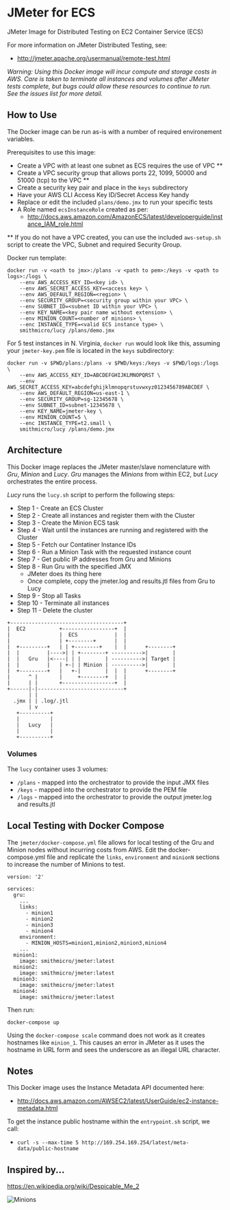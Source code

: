 # JMeter for ECS
JMeter Image for Distributed Testing on EC2 Container Service (ECS)

For more information on JMeter Distributed Testing, see:
* http://jmeter.apache.org/usermanual/remote-test.html

_Warning: Using this Docker image will incur compute and storage costs in AWS.  Care is taken to terminate all instances and volumes after JMeter tests complete, but bugs could allow these resources to continue to run.  See the issues list for more detail._

## How to Use
The Docker image can be run as-is with a number of required environement variables.

Prerequisites to use this image:
* Create a VPC with at least one subnet as ECS requires the use of VPC **
* Create a VPC security group that allows ports 22, 1099, 50000 and 51000 (tcp) to the VPC **
* Create a security key pair and place in the `keys` subdirectory
* Have your AWS CLI Access Key ID/Secret Access Key handy
* Replace or edit the included `plans/demo.jmx` to run your specific tests
* A Role named `ecsInstanceRole` created as per:
  * http://docs.aws.amazon.com/AmazonECS/latest/developerguide/instance_IAM_role.html

** If you do not have a VPC created, you can use the included `aws-setup.sh` script to create the VPC, Subnet and required Security Group.

Docker run template:
```
docker run -v <oath to jmx>:/plans -v <path to pem>:/keys -v <path to logs>:/logs \
    --env AWS_ACCESS_KEY_ID=<key id> \
    --env AWS_SECRET_ACCESS_KEY=<access key> \
    --env AWS_DEFAULT_REGION=<region> \
    --env SECURITY_GROUP=<security group within your VPC> \
    --env SUBNET_ID=<subnet ID within your VPC> \
    --env KEY_NAME=<key pair name without extension> \
    --env MINION_COUNT=<number of minions> \
    --enc INSTANCE_TYPE=<valid ECS instance type> \
    smithmicro/lucy /plans/demo.jmx
```
For 5 test instances in N. Virginia, `docker run` would look like this, assuming your `jmeter-key.pem` file is located in the `keys` subdirectory:
```
docker run -v $PWD/plans:/plans -v $PWD/keys:/keys -v $PWD/logs:/logs \
    --env AWS_ACCESS_KEY_ID=ABCDEFGHIJKLMNOPQRST \
    --env AWS_SECRET_ACCESS_KEY=abcdefghijklmnopqrstuvwxyz0123456789ABCDEF \
    --env AWS_DEFAULT_REGION=us-east-1 \
    --env SECURITY_GROUP=sg-12345678 \
    --env SUBNET_ID=subnet-12345678 \
    --env KEY_NAME=jmeter-key \
    --env MINION_COUNT=5 \
    --enc INSTANCE_TYPE=t2.small \
    smithmicro/lucy /plans/demo.jmx
```

## Architecture
This Docker image replaces the JMeter master/slave nomenclature with *Gru*, *Minion* and *Lucy*.  *Gru* manages the *Minions* from within EC2, but *Lucy* orchestrates the entire process.

*Lucy* runs the `lucy.sh` script to perform the following steps:
* Step 1 - Create an ECS Cluster
* Step 2 - Create all instances and register them with the Cluster
* Step 3 - Create the Minion ECS task
* Step 4 - Wait until the instances are running and registered with the Cluster
* Step 5 - Fetch our Contatiner Instance IDs
* Step 6 - Run a Minion Task with the requested instance count
* Step 7 - Get public IP addresses from Gru and Minions
* Step 8 - Run Gru with the specified JMX
  * JMeter does its thing here
  * Once complete, copy the jmeter.log and results.jtl files from Gru to Lucy
* Step 9 - Stop all Tasks
* Step 10 - Terminate all instances
* Step 11 - Delete the cluster

```
+-------------------------------------+
|  EC2           +-----------------+  |
|                |  ECS            |  |
|                | +--------+      |  |
|  +---------+   | | +--------+    |  |      +--------+
|  |         |---->| | +--------+ ---------->|        |
|  |   Gru   |<----| | |        | ---------->| Target |
|  |         |   | +-| | Minion | ---------->|        |
|  +---------+   |   +-|        |  |  |      +--------+
|      ^ |       |     +--------+  |  |
|      | |       +-----------------+  |
+------|-|----------------------------+
       | |
  .jmx | | .log/.jtl
       | v
   +----------+
   |          |
   |   Lucy   |
   |          |
   +----------+
```

### Volumes
The `lucy` container uses 3 volumes:
* `/plans` - mapped into the orchestrator to provide the input JMX files
* `/keys` - mapped into the orchestrator to provide the PEM file
* `/logs` - mapped into the orchestrator to provide the output jmeter.log and results.jtl

## Local Testing with Docker Compose
The `jmeter/docker-compose.yml` file allows for local testing of the Gru and Minion nodes without incurring costs from AWS.
Edit the docker-compose.yml file and replicate the `links`, `environment` and `minionN` sections to increase the number of Minions to test.
```
version: '2'

services:
  gru:
    ...
    links: 
      - minion1
      - minion2
      - minion3
      - minion4
    environment: 
      - MINION_HOSTS=minion1,minion2,minion3,minion4
    ...
  minion1:
    image: smithmicro/jmeter:latest
  minion2:
    image: smithmicro/jmeter:latest
  minion3:
    image: smithmicro/jmeter:latest
  minion4:
    image: smithmicro/jmeter:latest

```
Then run:
```
docker-compose up
```
Using the `docker-compose scale` command does not work as it creates hostnames like `minion_1`.  This causes an error in JMeter as it uses the hostname in URL form and sees the underscore as an illegal URL character.

## Notes
This Docker image uses the Instance Metadata API documented here:
* http://docs.aws.amazon.com/AWSEC2/latest/UserGuide/ec2-instance-metadata.html

To get the instance public hostname within the `entrypoint.sh` script, we call:
* `curl -s --max-time 5 http://169.254.169.254/latest/meta-data/public-hostname`

## Inspired by...
https://en.wikipedia.org/wiki/Despicable_Me_2

![Minions](https://pbs.twimg.com/tweet_video_thumb/C8CtmUbVwAAaboL.jpg "Minions")